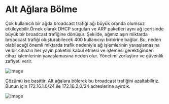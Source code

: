# Alt Ağlara Bölme

Çok kullanıcılı bir ağda broadcast trafiği ağı büyük oranda olumsuz etkileyebilir.Örnek olarak DHCP sorguları ve ARP paketleri aynı ağ içerisinde büyük bir broadcast trafiğine dönüşür. Şekilde, ağımız aşırı miktarda broadcast trafiği oluşturabilecek 400 kullanıcıyı birbirine bağlar. Bu, neden olabileceği önemli miktarda trafik nedeniyle ağ işlemlerinin yavaşlamasına ve bir cihazın her yayın paketini kabul etmesi ve işlemesi gerektiğinden cihaz işlemlerinin yavaşlamasına neden olur. Yönetimi zorlaştırır ve güvenlik zafiyeti verir.

![image](https://user-images.githubusercontent.com/70758694/159120014-d0b70557-fb73-469c-933f-872feac3158d.png)

Çözümü ise basittir. Alt ağalara bölerek bu broadcast trafiğini azaltabiliriz. Bunun için 172.16.1.0/24 ile 172.16.2.0/24 adreslerine ayırdık.

![image](https://user-images.githubusercontent.com/70758694/159120203-61eb28de-76e4-46a9-83bf-ebfe0a521cd3.png)

